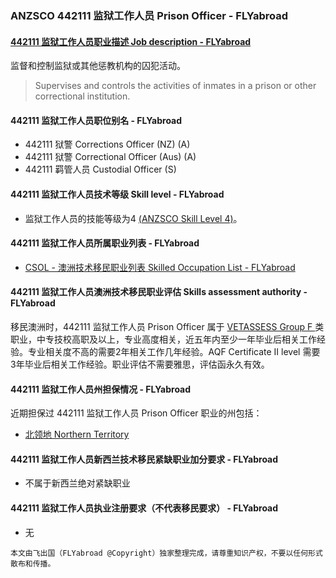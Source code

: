 ### ANZSCO 442111 监狱工作人员 Prison Officer - FLYabroad ###

#### [442111 监狱工作人员职业描述 Job description - FLYabroad](http://www.flyabroadvisa.com/anzsco/4421.html#442111)

监督和控制监狱或其他惩教机构的囚犯活动。

> Supervises and controls the activities of inmates in a prison or other correctional institution.

#### 442111 监狱工作人员职位别名 - FLYabroad
 
- 442111 狱警 Corrections Officer (NZ) (A)
- 442111 狱警 Correctional Officer (Aus) (A)
- 442111 羁管人员 Custodial Officer (S)

#### 442111 监狱工作人员技术等级 Skill level - FLYabroad

- 监狱工作人员的技能等级为4 [(ANZSCO Skill Level 4)](http://www.flyabroadvisa.com/anzsco/)。

#### 442111 监狱工作人员所属职业列表 - FLYabroad

- [CSOL - 澳洲技术移民职业列表 Skilled Occupation List - FLYabroad](http://www.flyabroadvisa.com/sol/)

#### 442111 监狱工作人员澳洲技术移民职业评估 Skills assessment authority - FLYabroad

移民澳洲时，442111 监狱工作人员 Prison Officer 属于 [VETASSESS Group F ](http://www.flyabroadvisa.com/ass/vetassess.html)类职业，中专技校高职及以上，专业高度相关，近五年内至少一年毕业后相关工作经验。专业相关度不高的需要2年相关工作几年经验。AQF Certificate II level 需要3年毕业后相关工作经验。职业评估不需要雅思，评估函永久有效。

#### 442111 监狱工作人员州担保情况 - FLYabroad

近期担保过 442111 监狱工作人员 Prison Officer 职业的州包括：

- [北领地 Northern Territory](http://www.flyabroadvisa.com/zdb/nt.html)

#### 442111 监狱工作人员新西兰技术移民紧缺职业加分要求 - FLYabroad

- 不属于新西兰绝对紧缺职业

#### 442111 监狱工作人员执业注册要求（不代表移民要求） - FLYabroad

- 无

`本文由飞出国（FLYabroad @Copyright）独家整理完成，请尊重知识产权，不要以任何形式散布和传播。`